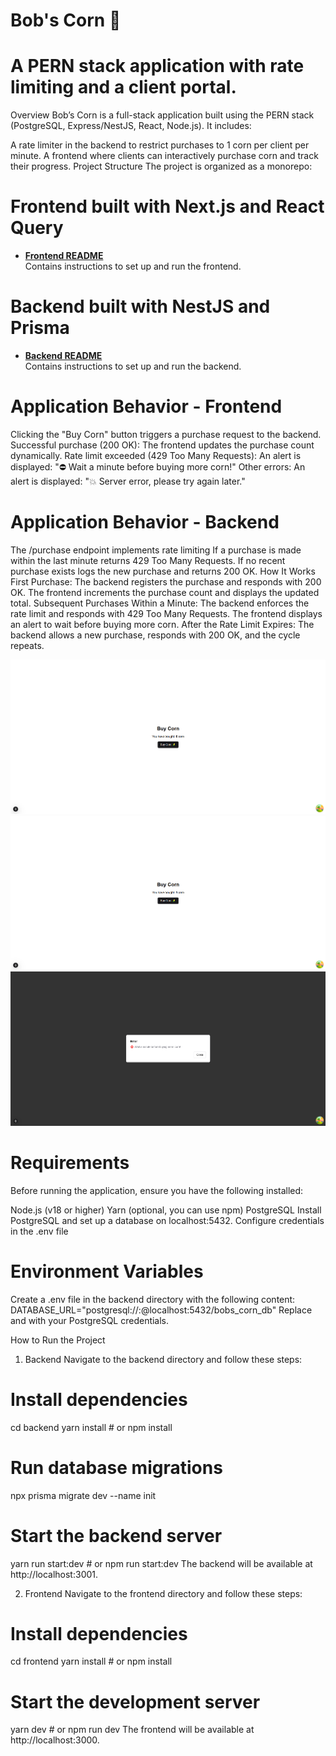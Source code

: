 # Bob's Corn 🌽
# A PERN stack application with rate limiting and a client portal.

Overview
Bob’s Corn is a full-stack application built using the PERN stack (PostgreSQL, Express/NestJS, React, Node.js). It includes:

A rate limiter in the backend to restrict purchases to 1 corn per client per minute.
A frontend where clients can interactively purchase corn and track their progress.
Project Structure
The project is organized as a monorepo:

# Frontend built with Next.js and React Query
- **[Frontend README](https://github.com/lautarosoliani/bobs-corn/tree/main/frontend)**  
  Contains instructions to set up and run the frontend.

# Backend built with NestJS and Prisma
- **[Backend README](https://github.com/lautarosoliani/bobs-corn/tree/main/backend)**  
  Contains instructions to set up and run the backend.
  
# Application Behavior - Frontend
Clicking the "Buy Corn" button triggers a purchase request to the backend.
Successful purchase (200 OK):
The frontend updates the purchase count dynamically.
Rate limit exceeded (429 Too Many Requests):
An alert is displayed: "⛔ Wait a minute before buying more corn!"
Other errors:
An alert is displayed: "💥 Server error, please try again later."

# Application Behavior - Backend
The /purchase endpoint implements rate limiting
If a purchase is made within the last minute returns 429 Too Many Requests.
If no recent purchase exists logs the new purchase and returns 200 OK.
How It Works
First Purchase:
The backend registers the purchase and responds with 200 OK.
The frontend increments the purchase count and displays the updated total.
Subsequent Purchases Within a Minute:
The backend enforces the rate limit and responds with 429 Too Many Requests.
The frontend displays an alert to wait before buying more corn.
After the Rate Limit Expires:
The backend allows a new purchase, responds with 200 OK, and the cycle repeats.

![Image 1](frontend/public/bobs-corn-image-1.png)
![Image 2](frontend/public/bobs-corn-image-2.png)
![Image 3](frontend/public/bobs-corn-image-3.png)
  
# Requirements
Before running the application, ensure you have the following installed:

Node.js (v18 or higher)
Yarn (optional, you can use npm)
PostgreSQL
Install PostgreSQL and set up a database on localhost:5432.
Configure credentials in the .env file 

# Environment Variables
Create a .env file in the backend directory with the following content:
DATABASE_URL="postgresql://<username>:<password>@localhost:5432/bobs_corn_db"
Replace <username> and <password> with your PostgreSQL credentials.

How to Run the Project
1. Backend
Navigate to the backend directory and follow these steps:

# Install dependencies
cd backend
yarn install # or npm install

# Run database migrations
npx prisma migrate dev --name init

# Start the backend server
yarn run start:dev # or npm run start:dev
The backend will be available at http://localhost:3001.

2. Frontend
Navigate to the frontend directory and follow these steps:

# Install dependencies
cd frontend
yarn install # or npm install

# Start the development server
yarn dev # or npm run dev
The frontend will be available at http://localhost:3000.
